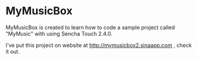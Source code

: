 MyMusicBox
==========

MyMusicBox is created to learn how to code a sample project called "MyMusic" with using Sencha Touch 2.4.0.

I've put this project on website at http://mymusicbox2.sinaapp.com , check it out.
